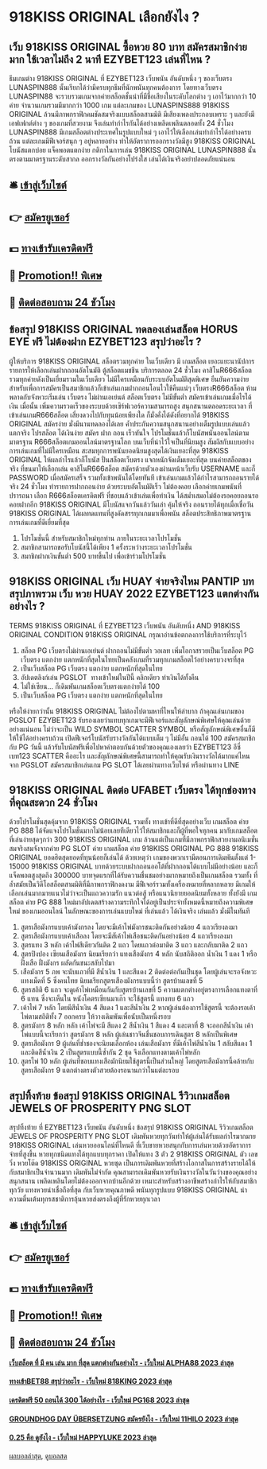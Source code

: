 # 918KISS ORIGINAL เลือกยังไง ?
## เว็บ 918KISS ORIGINAL ซื้อหวย 80 บาท สมัครสมาชิกง่ายมาก ใช้เวลาไม่ถึง 2 นาที EZYBET123 เล่นที่ไหน ?
ธีมเกมต่าง 918KISS ORIGINAL ที่ EZYBET123 เว็บพนัน อันดับหนึ่ง ๆ ของเว็บตรง LUNASPIN888 นั้นเรียกได้ว่ามีครบทุกธีมที่นักพนันทุกคนต้องการ โดยทางเว็บตรง LUNASPIN88 จะรวบรวมเกมจากค่ายสล็อตชั้นนำที่มีชื่อเสียงในระดับโลกต่าง ๆ เอาไว้มากกว่า 10 ค่าย จำนวนเกมรวมมีมากกว่า 1000 เกม แต่ละเกมของ LUNASPINS888 918KISS ORIGINAL ล้วนมีภาพกราฟิกคมชัดสมจริงแบบสล็อตสามมิติ มีเสียงเพลงประกอบเพราะ ๆ และยังมีเอฟเฟกต์ต่าง ๆ ของเกมที่สวยงาม จึงเล่นทำกำไรกันได้อย่างเพลิดเพลินตลอดทั้ง 24 ชั่วโมง
LUNASPIN888 มีเกมสล็อตต่างประเทศในรูปแบบใหม่ ๆ เอาไว้ให้เลือกเล่นทำกำไรได้อย่างครบถ้วน แต่ละเกมมีฟีเจอร์สนุก ๆ อยู่หลายอย่าง ทำให้อัตราการออกรางวัลมีสูง 918KISS ORIGINAL โบนัสแตกบ่อย แจ็คพอตแตกง่าย กติกาในการเล่น 918KISS ORIGINAL LUNASPIN888 นั้นตรงตามมาตรฐานระดับสากล ออกรางวัลกันอย่างโปร่งใส เล่นได้เงินจริงอย่าปลอดภัยแน่นอน

## 🛎 [เข้าสู่เว็บไซต์](https://bit.ly/3SdLNi2)
## 👉 [สมัครยูเซอร์](https://bit.ly/3SdLNi2)
## 💵 [ทางเข้ารับเครดิตฟรี](https://bit.ly/3dyRKHj)
## 👑 [Promotion!! พิเศษ](https://bit.ly/3dyRKHj)
## 📱 [ติดต่อสอบถาม 24 ชัวโมง](https://bit.ly/3dyRKHj)

## ข้อสรุป 918KISS ORIGINAL ทดลองเล่นสล็อต HORUS EYE ฟรี ไม่ต้องฝาก EZYBET123 สรุปว่าอะไร ?
ผู้ให้บริการ 918KISS ORIGINAL สล็อตรวมทุกค่าย ในเว็บเดียว มี เกมสล็อต เยอะแยะนานัปการรายการให้เลือกเล่นฝากถอนอัตโนมัติ ตู้สล็อตแมชชีน บริการตลอด 24 ชั่วโมง คาสิโนR666สล็อต รวมทุกค่ายดังเป็นเยี่ยมรวมในเว็บเดียว ไม่มีใครเหมือนกับระบบอัตโนมัติสุดพิเศษ ยืนยันความง่ายสำหรับเพื่อการสมัครเป็นสมาชิกแล้วก็เข้าเล่นเกมฝากถอนโอนไวใช้คืนแน่ๆ เว็บตรงR666สล็อต ห้ามพลาดกับจังหวะเริ่มเล่น เว็บตรง ไม่ผ่านเอเย่นต์ สล็อตเว็บตรง ไม่มีขั้นต่ำ สมัครเข้าเล่นเกมเมื่อไรได้เงิน เมื่อนั้น เพิ่มความรวดเร็วของระบบด้วยเซิร์ฟเวอร์ความสามารถสูง สนุกสนานตลอดระยะเวลา ที่ เข้าเล่นเกมR666สล็อต เสี่ยงดวงไปกับทุนน้อยเพียงใด ก็มั่งคั่งได้ดังที่อยากได้ 918KISS ORIGINAL สมัครง่าย มั่งมีนานทดลองได้เลย
ค้ำประกันความสนุกสนานอย่างเต็มรูปแบบเล่นแล้วแตกจริง โปรสล็อต ได้เงินง่าย สมัคร ฝาก ถอน เร็วทันใจ โปรโมชั่นแล้วก็โบนัสพนันออนไลน์ตามมาตรฐาน R666สล็อตเกมออนไลน์มาตรฐานโลก บนเว็บที่น่าไว้ใจเป็นที่นิยมสูง สัมผัสกับแบบอย่างการเล่นเกมที่ไม่มีใครเหมือน สะสมทุกการพนันยอดนิยมสูงสุดได้เงินเยอะที่สุด 918KISS ORIGINAL ให้ผลกำไรแล้วก็โบนัส ปั่นสล็อตเว็บตรง แจกหนักจัดเต็มเยอะที่สุด บนค่ายสล็อตของจริง ที่ขนมาให้เลือกเล่น คาสิโนR666สล็อต สมัครด้วยตัวเองผ่านหน้าเว็บรับ USERNAME และก็ PASSWORD เมื่อสมัครเสร็จ รวมทั้งเข้าพนันได้โดยทันที เข้าเล่นเกมแล้วได้กำไรสามารถถอนรายได้จริง 24 ชั่วโมง ทำรายการฝากถอนง่าย ด้วยระบบอัตโนมัติเร็ว ไม่ต้องคอย เลือกค่ายเกมพนันที่ปรารถนา เลือก R666สล็อตเครดิตฟรี ที่ชอบแล้วเข้าเล่นเพื่อทำเงิน ได้สม่ำเสมอไม่ต้องรอคอยถอนรอคอยฝากอีก 918KISS ORIGINAL มีโบนัสแจกวันแล้ววันเล่า คุ้มให้จริง ถอนรายได้ทุกเมื่อเชื่อวัน 918KISS ORIGINAL ได้ผลทดแทนที่สูงคัดสรรทุกเกมมาเพื่อพนัน สล็อตประสิทธิภาพมาตรฐานการเล่นเกมที่ดีเยี่ยมที่สุด
1. โปรโมชั่นนี้ สำหรับสมาชิกใหม่ทุกท่าน ภายในระยะเวลาโปรโมชั่น
2. สมาชิกสามารถขอรับโบนัสนี้ได้เพียง 1 ครั้งระหว่างระยะเวลาโปรโมชั่น
3. สมาชิกฝากเงินขั้นต่ำ 500 บาทขึ้นไป เพื่อเข้าร่วมโปรโมชั่น

## 918KISS ORIGINAL เว็บ HUAY จ่ายจริงไหม PANTIP บทสรุปภาพรวม เว็บ หวย HUAY 2022 EZYBET123 แตกต่างกันอย่างไร ?
TERMS 918KISS ORIGINAL ที่ EZYBET123 เว็บพนัน อันดับหนึ่ง AND 918KISS ORIGINAL CONDITION 918KISS ORIGINAL กรุณาอ่านข้อตกลงการใช้บริการที่ระบุไว้
1. สล็อต PG เว็บตรงไม่ผ่านเอเย่นต์ ฝากถอนไม่มีขั้นต่ำ วอเลท เพิ่มโอกาสรวยเป็นเว็บสล็อต PG เว็บตรง แตกง่าย แตกหนักที่สุดในไทยเป็นคลังเกมที่รวมทุกเกมสล็อตไว้อย่างครบวงจรที่สุด
2. เป็นเว็บสล็อต PG เว็บตรง แตกง่าย แตกหนักที่สุดในไทย
3. อัปเดตลิงก์เล่น PGSLOT  ทางเข้าใหม่ในปีนี้ คลิกเดียว ทำเงินได้ทั้งคืน
4. ไม่ใช่เซียน... ก็เดิมพันเกมสล็อตเว็บตรงแตกง่ายได้ 100
5. เป็นเว็บสล็อต PG เว็บตรง แตกง่าย แตกหนักที่สุดในไทย

หรือให้ง่ายกว่านั้น 918KISS ORIGINAL ไม่ต้องไปตามหาที่ไหนให้ลำบาก ถ้าคุณเล่นเกมของ PGSLOT EZYBET123 รับรองเลยว่าแทบทุกเกมจะมีฟีเจอร์และสัญลักษณ์พิเศษให้คุณเล่นด้วยอย่างแน่นอน ไม่ว่าจะเป็น WILD SYMBOL SCATTER SYMBOL หรือสัญลักษณ์พิเศษอื่นก็มีให้ใช้ได้อย่างครบถ้วน เปิดฟีเจอร์โบนัสรับรางวัลกันได้แบบเต็ม ๆ ไม่มีอั้น ถอนได้ 100 สมัครสมาชิกกับ PG วันนี้ แล้วรับโบนัสฟรีเพื่อไปหาคำตอบกันด้วยตัวของคุณเองเลยว่า EZYBET123 อีซี่เบท123 SCATTER คืออะไร และสัญลักษณ์พิเศษนี้สามารถทำให้คุณรับเงินรางวัลได้มากแค่ไหนจาก PGSLOT สมัครสมาชิกเล่นเกม PG SLOT ได้เลยผ่านทางเว็บไซต์ หรือผ่านทาง LINE

## 918KISS ORIGINAL ติดต่อ UFABET เว็บตรง ได้ทุกช่องทางที่คุณสะดวก 24 ชั่วโมง
ด้วยโปรโมชั่นสุดคุ้มจาก 918KISS ORIGINAL รวมทั้ง ทางเข้าที่ดีที่สุดอย่างเว็บ เกมสล็อต ค่าย PG 888 ได้จัดแจงโปรโมชั่นมากไม่น้อยเลยทีเดียวไว้ให้สมาชิกและก็ผู้ที่พอใจทุกคน มากับเกมสล็อตที่เล่นง่ายสุดๆกว่า 300 918KISS ORIGINAL เกม ล้วนแต่เป็นเกมที่มีภาพกราฟิกสวยงามอนิเมชั่นสมจริงสมจังจากค่าย PG SLOT ค่าย เกมสล็อต ค่าย 918KISS ORIGINAL PG 888 918KISS ORIGINAL ยอดฮิตสุดยอดที่ทุนน้อยก็เล่นได้ ด้วยเหตุว่า เกมของพวกเรามีตอนการเดิมพันตั้งแต่ 1-15000 918KISS ORIGINAL บาทด้วยระบบฝากถอนออโต้ที่ฝากถอนได้แบบไม่มีอย่างน้อย และก็แจ็คพอตสูงสุดถึง 300000 บาทจุดแรกที่ได้รับความชื่นชมอย่างมากหมายถึงเป็นเกมสล็อต รวมทั้ง ที่ล้ำสมัยเป็นวิดีโอสล็อตสามมิติที่มีภาพกราฟิกงดงาม มีฟีเจอร์รวมทั้งเครื่องหมายที่หลากหลาย มีเกมให้เลือกเล่นมากมายแนวไม่ว่าจะเป็นแถวความรัก แนวต่อสู้ หรือแนวนิยายยอดนิยมทั้งหลาย ทั้งยังมี เกมสล็อต ค่าย PG 888 ใหม่มาอัปเดตสร้างความระทึกใจได้อยู่เป็นประจำทั้งหมดนี้หมายถึงความพิเศษใหม่ ของเกมออนไลน์ ในลักษณะของการเล่นแบบใหม่ ที่เล่นแล้ว ได้เงินจริง เล่นแล้ว มั่งมีในทันที
1. สูตรเสือมังกรแบบเค้ามังกรลง โดยจะมีเค้าไพ่มังกรชนะติดกันอย่างน้อย 4 แถวเรียงลงมา
2. สูตรเสือมังกรแบบเค้าเสือลง โดยจะมีสัเค้าไพ่เสือชนะติดกันอย่างน้อย 4 แถวเรียงลงมา
3. สูตรแทง 3 หลัก เค้าไพ่สีเดียวกันติด 2 แถว โดยแถวต่อมาติด 3 แถว และกลับมาติด 2 แถว
4. สูตรปิงปอง เซียนเสือมังกร นิยมเรียกว่า แทงเสือมังกร 4 หลัก นับสถิติออก น้ำเงิน 1 แดง 1 หรือ ฝั่งเสือ ฝั่งมังกร ผลัดกันชนะสลับไปมา
5. เสือมังกร 5 ภพ จะนับแถวที่มี สีน้ำเงิน 1 และสีแดง 2 ติดต่อต่อกันเป็นชุด โดยผู้เล่นจะรอจังหวะแทงเม็ดที่ 5 ซึ่งคนไทย นิยมเรียกสูตรเสืองมังกรแบบนี้ว่า สูตรบ้านเลขที่ 5
6. สูตรสถิติ 6 แถว จะดูเค้าไพ่เหมือนกันกับสูตรบ้านเลขที่ 5 ความแตกต่างอยู่ตรงการเลือกแทงตาที่ 6 แทน ซึ่งจะเห็นใน หนังโคตรเซียนมาเก๊า จะใช้สูตรนี้ แทงทบ 6 แถว
7. เค้าไพ่ 7 หลัก โดยมีสีน้ำเงิน 4 สีแดง 1 และสีน้ำเงิน 2 หากผู้เล่นต้องการใช้สูตรนี้ จะต้องรอเค้าไพ่ตามสถิติทั้ง 7 ออกครบ ให้วางเดิมพันเพื่อนับเป็นหนึ่งรอบ
8. สูตรมังกร 8 หลัก หลัก เค้าไพ่จะมี สีแดง 2 สีน้ำเงิน 1 สีแดง 4 และตาที่ 8 จะออกสีน้ำเงิน เค้าไพ่แบบนี้จะเรียกว่า สูตรมังกร 8 หลัก ผู้เล่นชาวจีนชื่นชอบการเดินสูตร 8 หลักเป็นพิเศษ
9. สูตรเสือมังกร 9 ผู้เล่นที่ช่ำชองจะนิยมเลือกห้อง เล่นเสือมังกร ที่มีเค้าไพ่สีน้ำเงิน 1 สลับสีแดง 1 และติดสีน้ำเงิน 2 เป็นสูตรแบบนี้ซ้ำกัน 2 ชุด จึงเลือกแทงตามเค้าไพ่หลัก
10. สูตรไพ่ 10 หลัก ผู้เล่นที่ชอบแทงเสือมักนิยมใช้สูตรนี้เป็นส่วนใหญ่ โดยสูตรเสือมังกรนี้คล้ายกับสูตรเสือมังกร 9 แตกต่างตรงตัวสวยต้องรอนานกว่าในแต่ละรอบ

## สรุปทิ้งท้าย ข้อสรุป 918KISS ORIGINAL รีวิวเกมสล็อต JEWELS OF PROSPERITY PNG SLOT
สรุปทิ้งท้าย ที่ EZYBET123 เว็บพนัน อันดับหนึ่ง ข้อสรุป 918KISS ORIGINAL รีวิวเกมสล็อต JEWELS OF PROSPERITY PNG SLOT เดิมพันหวยทุกวันทำให้ผู้เล่นได้รับผลกำไรมากมาย 918KISS ORIGINAL เล่นหวยออนไลน์ที่ไหนดี ที่เว็บขายหวยสนุกกับการเล่นหวยด้วยอัตราการจ่ายที่สูงขึ้น หวยทุกชนิดแทงได้ทุกแบบทุกราคา เปิดให้แทง 3 ตัว 2 918KISS ORIGINAL ตัว เลขวิ่ง หวยโต๊ด 918KISS ORIGINAL หวยชุด เป็นการเดิมพันหวยที่สร้างโอกาสในการสร้างรายได้ให้กับสมาชิกเป็นจำนวนมาก เดิมพันไม่จำกัด คุณสามารถเดิมพันหวยรับเงินรางวัลในวันว่างของคุณอย่างสนุกสนาน เพลิดเพลินโดยไม่ต้องออกจากบ้านอีกด้วย เหมาะสำหรับสร้างอาชีพสร้างกำไรให้กับสมาชิกทุกวัย แทงหวยน่าเชื่อถือที่สุด กับเว็บหวยคุณภาพดี พนันทุกรูปแบบ 918KISS ORIGINAL นำความตื่นเต้นทุกรสชาติการลุ้นหวยส่งตรงถึงผู้ที่รักหวยทุกเวลา

## 🛎 [เข้าสู่เว็บไซต์](https://bit.ly/3SdLNi2)
## 👉 [สมัครยูเซอร์](https://bit.ly/3SdLNi2)
## 💵 [ทางเข้ารับเครดิตฟรี](https://bit.ly/3dyRKHj)
## 👑 [Promotion!! พิเศษ](https://bit.ly/3dyRKHj)
## 📱 [ติดต่อสอบถาม 24 ชัวโมง](https://bit.ly/3dyRKHj)

#### [เว็บสล็อต ที่ มี คน เล่น มาก ที่สุด แตกต่างกันอย่างไร - เว็บใหม่ ALPHA88 2023 ล่าสุด](https://atom.io/themes/เว็บสล็อต%20ที่%20มี%20คน%20เล่น%20มาก%20ที่สุด%20แตกต่างกันอย่างไร%20-%20เว็บใหม่%20alpha88%202023%20ล่าสุด)
#### [ทางเข้าBET88 สรุปว่าอะไร - เว็บใหม่ 818KING 2023 ล่าสุด](https://atom.io/themes/ทางเข้าbet88%20สรุปว่าอะไร%20-%20เว็บใหม่%20818king%202023%20ล่าสุด)
#### [เครดิตฟรี 50 ถอนได้ 300 ได้อย่างไร - เว็บใหม่ PG168 2023 ล่าสุด](https://atom.io/themes/เครดิตฟรี%2050%20ถอนได้%20300%20ได้อย่างไร%20-%20เว็บใหม่%20pg168%202023%20ล่าสุด)
#### [GROUNDHOG DAY ÜBERSETZUNG สมัครยังไง - เว็บใหม่ 11HILO 2023 ล่าสุด](https://atom.io/themes/groundhog%20day%20übersetzung%20สมัครยังไง%20-%20เว็บใหม่%2011hilo%202023%20ล่าสุด)
#### [0.25 คือ ดูยังไง - เว็บใหม่ HAPPYLUKE 2023 ล่าสุด](https://atom.io/themes/0.25%20คือ%20ดูยังไง%20-%20เว็บใหม่%20happyluke%202023%20ล่าสุด)

[ผลบอลล่าสุด](https://siamsport.tv "ผลบอลล่าสุด"), [ดูบอลสด](https://siamsport.tv/ดูบอลสด "ดูบอลสด")